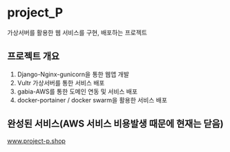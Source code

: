 # project_P
가상서버를 활용한 웹 서비스를 구현, 배포하는 프로젝트

## 프로젝트 개요
1. Django-Nginx-gunicorn을 통한 웹앱 개발
2. Vultr 가상서버를 통한 서비스 배포
3. gabia-AWS를 통한 도메인 연동 및 서비스 배포
4. docker-portainer / docker swarm을 활용한 서비스 배포

## 완성된 서비스(AWS 서비스 비용발생 때문에 현재는 닫음)
www.project-p.shop